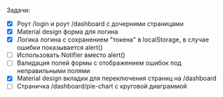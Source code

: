 Задачи:
- [x] Роут /login и роут /dashboard с дочерними страницами
- [x] Material design форма для логина
- [x] Логика логина с сохранением "токена" в localStorage, в случае ошибки показывается alert()
- [ ] Использовать Notifier вместо alert()
- [ ] Валидация полей формы с отображением ошибок под неправильными полями
- [x] Material design вкладки для переключения страниц на /dashboard
- [ ] Страничка /dashboard/pie-chart c круговой диаграммой 
